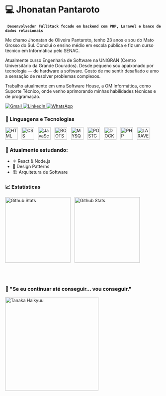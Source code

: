 # 💻 Jhonatan  Pantaroto
**` Desenvolvedor FullStack focado em backend com PHP, Laravel e banco de dados relacionais`**

Me chamo Jhonatan de Oliveira Pantaroto, tenho 23 anos e sou do Mato Grosso do Sul. Concluí o ensino médio em escola pública e fiz um curso técnico em Informática pelo SENAC.

Atualmente curso Engenharia de Software na UNIGRAN (Centro Universitário da Grande Dourados). Desde pequeno sou apaixonado por tecnologia — de hardware a software. Gosto de me sentir desafiado e amo a sensação de resolver problemas complexos.

Trabalho atualmente em uma Software House, a OM Informática, como Suporte Técnico, onde venho aprimorando minhas habilidades técnicas e de programação.


<p align="left">
  <a href="mailto:jhonatanpantaroto@gmail.com" target="_blank">
    <img 
      alt="Gmail" 
      title="Me envie um e-mail" 
      src="https://img.shields.io/badge/Gmail-jhonatanpantaroto%40gmail.com-D14836?style=for-the-badge&logo=gmail&logoColor=white"
    />
  </a>
  <a href="https://www.linkedin.com/in/j-pantaroto/" target="_blank">
    <img 
      alt="LinkedIn" 
      title="Conecte-se comigo no LinkedIn" 
      src="https://img.shields.io/badge/LinkedIn-Jhonatan%20Pantaroto-0A66C2?style=for-the-badge&logo=linkedin&logoColor=white"
    />
  </a>
  <a href="https://wa.me/5567996228134" target="_blank">
    <img 
      alt="WhatsApp" 
      title="Me chame no WhatsApp" 
      src="https://img.shields.io/badge/WhatsApp-(67)%2099622--8134-25D366?style=for-the-badge&logo=whatsapp&logoColor=white"
    />
  </a>
</p>

### 🌟 Linguagens e Tecnologias

<img
    align="left"
    alt="HTML"
    title="HTML"
    width="40px"
    style="padding-right:10px;"
    src="https://cdn.jsdelivr.net/gh/devicons/devicon@latest/icons/html5/html5-original.svg" 
 />

<img
    align="left"
    alt="CSS"
    title="CSS"
    width="40px"
    style="padding-right:10px;"
    src="https://cdn.jsdelivr.net/gh/devicons/devicon@latest/icons/css3/css3-original.svg" 
/>
<img
    align="left"
    alt="JavaScript"
    title="JavaScript"
    width="40px"
    style="padding-right:10px;"
    src="https://cdn.jsdelivr.net/gh/devicons/devicon@latest/icons/javascript/javascript-original.svg" 
/>
<img
    align="left"
    alt="BOOTSTRAP"
    title="BOOTSTRAP"
    width="40px"
    style="padding-right:10px;"
    src="https://cdn.jsdelivr.net/gh/devicons/devicon@latest/icons/bootstrap/bootstrap-original.svg" 
/> 
<img
    align="left"
    alt="MYSQL"
    title="MYSQL"
    width="40px"
    style="padding-right:10px;"
    src="https://cdn.jsdelivr.net/gh/devicons/devicon@latest/icons/mysql/mysql-original-wordmark.svg"
/>
<img
    align="left"
    alt="POSTGRESQL"
    title="POSTGRESQL"
    width="40px"
    style="padding-right:10px;"
    src="https://cdn.jsdelivr.net/gh/devicons/devicon@latest/icons/postgresql/postgresql-original.svg" 
/>
<img
    align="left"
    alt="DOCKER"
    title="DOCKER"
    width="40px"
    style="padding-right:10px;"
    src="https://cdn.jsdelivr.net/gh/devicons/devicon@latest/icons/docker/docker-original.svg"
/>

<img
    align="left"
    alt="PHP"
    title="PHP"
    width="40px"
    style="padding-right:10px;"
    src="https://cdn.jsdelivr.net/gh/devicons/devicon@latest/icons/php/php-original.svg"
/>
<img
    align="left"
    alt="LARAVEL"
    title="LARAVEL"
    width="40px"
    style="padding-right:10px;"
    src="https://cdn.jsdelivr.net/gh/devicons/devicon@latest/icons/laravel/laravel-original.svg"
/>
<br/>
<br clear="left"/>

### 🚀 Atualmente estudando:
- ⚛️ React & Node.js
- 🧠 Design Patterns
- 🏗️ Arquitetura de Software

### 📈 Estatísticas
<p>

<img
        align="left"
        alt="Github Stats"
        height="210"
        style="padding-right: 10px;"
        src="https://github-readme-stats.vercel.app/api?username=J-Pantaroto&show_icons=true&include_all_commits=true&theme=synthwave&locale=pt-br"
    />
<img
        align="left"
        alt="Github Stats"
        height="210"
        style="padding-right: 10px;"
        src=""
    />

</p>
<br clear="left"/>
<br/><br/><br/>

### 🏐 "Se eu continuar até conseguir... vou conseguir."

<p>
  <img 
    src="tenor.gif" 
    alt="Tanaka Haikyuu"
    title="Tanaka em ação!"
    width="300"
  />
</p>
